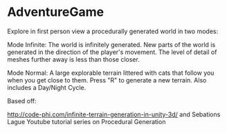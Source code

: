 # AdventureGame


Explore in first person view a procedurally generated world in two modes:

Mode Infinite: The world is infinitely generated. New parts of the world is generated in the direction of the player's movement. The level of detail of meshes further away is less than those closer. 

Mode Normal: A large explorable terrain littered with cats that follow you when you get close to them. Press "R" to generate a new terrain. Also includes a Day/Night Cycle. 

Based off: 

http://code-phi.com/infinite-terrain-generation-in-unity-3d/
and
Sebations Lague Youtube tutorial series on Procedural Generation 
